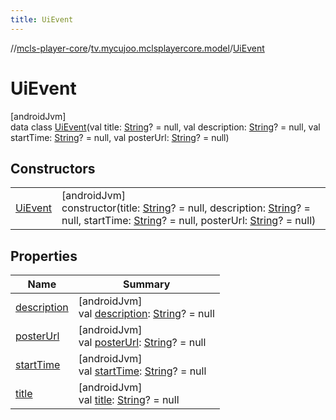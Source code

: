 ```yaml
---
title: UiEvent
---
```

//[mcls-player-core](../../../index.html)/[tv.mycujoo.mclsplayercore.model](../index.html)/[UiEvent](index.html)



# UiEvent



[androidJvm]\
data class [UiEvent](index.html)(val title: [String](https://kotlinlang.org/api/latest/jvm/stdlib/kotlin/-string/index.html)? = null, val description: [String](https://kotlinlang.org/api/latest/jvm/stdlib/kotlin/-string/index.html)? = null, val startTime: [String](https://kotlinlang.org/api/latest/jvm/stdlib/kotlin/-string/index.html)? = null, val posterUrl: [String](https://kotlinlang.org/api/latest/jvm/stdlib/kotlin/-string/index.html)? = null)



## Constructors


| | |
|---|---|
| [UiEvent](-ui-event.html) | [androidJvm]<br>constructor(title: [String](https://kotlinlang.org/api/latest/jvm/stdlib/kotlin/-string/index.html)? = null, description: [String](https://kotlinlang.org/api/latest/jvm/stdlib/kotlin/-string/index.html)? = null, startTime: [String](https://kotlinlang.org/api/latest/jvm/stdlib/kotlin/-string/index.html)? = null, posterUrl: [String](https://kotlinlang.org/api/latest/jvm/stdlib/kotlin/-string/index.html)? = null) |


## Properties


| Name | Summary |
|---|---|
| [description](description.html) | [androidJvm]<br>val [description](description.html): [String](https://kotlinlang.org/api/latest/jvm/stdlib/kotlin/-string/index.html)? = null |
| [posterUrl](poster-url.html) | [androidJvm]<br>val [posterUrl](poster-url.html): [String](https://kotlinlang.org/api/latest/jvm/stdlib/kotlin/-string/index.html)? = null |
| [startTime](start-time.html) | [androidJvm]<br>val [startTime](start-time.html): [String](https://kotlinlang.org/api/latest/jvm/stdlib/kotlin/-string/index.html)? = null |
| [title](title.html) | [androidJvm]<br>val [title](title.html): [String](https://kotlinlang.org/api/latest/jvm/stdlib/kotlin/-string/index.html)? = null |


